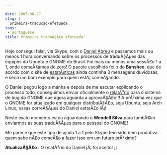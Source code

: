 ```yaml
---

date: 2007-06-27
slug: |
  primeira-traducao-efetuada
tags:
 - portuguese
title: Primeira traduÃ§Ã£o efetuada!
---
```


Hoje consegui falar, via Skype, com o [Daniel
Abreu](http://dlabreu.blogspot.com/) e passamos mais ou menos 1 hora
conversando sobre os processos de traduÃ§Ãµes das equipes do Ubuntu e
GNOME do Brasil. Foi mais ou menos uma sessÃ£o 1 a 1, onde comeÃ§amos do
zero! O pacote escolhido foi o do **Banshee**, que de acordo com o site
de [estatÃ­sticas](http://l10n.gnome.org/languages/pt_BR/gnome-extras)
ainda continha 3 mensagens duvidosas, e seria um bom exemplo para quem
estÃ¡ comeÃ§ando.

O Daniel pegou logo a manha e depois de me escutar explicando o processo
todo, conseguimos enviar oficialmente o
[relatÃ³rio](http://bugzilla.gnome.org/show_bug.cgi?id=451439) para o
sistema de bug do GNOME que agora aguarda a aprovaÃ§Ã£o!!! A prÃ³xima
vez que o GNOME for atualizado em qualquer distribuiÃ§Ã£o, seja Ubuntu,
seja Arch Linux, essas correÃ§Ãµes do Daniel estarÃ£o lÃ¡!

Neste exato momento estou aguardando o **Wendell Silva** para tambÃ©m
enviarmos as suas traduÃ§Ãµes para o pessoal do GNOME!

Me parece que este tipo de ajuda 1 a 1 pelo Skype tem sido bem
produtiva... quem sabe nÃ£o comeÃ§o a fazer isso em um futuro prÃ³ximo?

**AtualizaÃ§Ã£o** : O relatÃ³rio do Daniel jÃ¡ foi aceito! ;)
